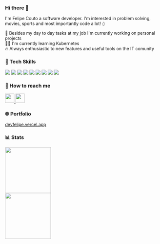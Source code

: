 ### Hi there 👋

I'm Felipe Couto a software developer. I'm interested in problem solving, movies, sports and most importantly code a lot! :)

🧰 Besides my day to day tasks at my job I'm currently working on personal projects
<br/>
👨‍🎓 I'm currently learning Kubernetes
<br/>
🔥 Always enthusiastic to new features and useful tools on the IT comunity


### 💼 Tech Skills
![](https://img.shields.io/badge/Framework-React-informational?style=flat&logo=react&color=61DAFB)
![](https://img.shields.io/badge/Framework-Angular-informational?style=flat&logo=angular&color=FF0000)
![](https://img.shields.io/badge/Code-Typescript-informational?style=flat&logo=typescript&logoColor=white)
![](https://img.shields.io/badge/Framework-Dotnet-informational?style=flat&logo=dotnet&logoColor=white)
![](https://img.shields.io/badge/Framework-Nest-informational?style=flat&logo=NestJs&color=FF0000)
![](https://img.shields.io/badge/Framework-node.js-informational?style=flat&logo=node.js&logoColor=white&color=6cc24a)
![](https://img.shields.io/badge/Container-Docker-informational?style=flat&logo=Docker&color=1D63ED)
![](https://img.shields.io/badge/Database-PostgreSQL-informational?style=flat&logo=PostgreSQL&color=336791)
![](https://img.shields.io/badge/Database-MongoDB-informational?style=flat&logo=mongodb&logoColor=white&color=215732)


### 🤝 How to reach me

<a href="https://www.linkedin.com/in/felipecoutodarocha" target="_blank">
<img src="https://camo.githubusercontent.com/e9592fd6ea20b888ed3c7621d8c7257835af4f2e7232e92f5db4e9e2e4e91380/68747470733a2f2f6564656e742e6769746875622e696f2f537570657254696e7949636f6e732f696d616765732f7376672f6c696e6b6564696e2e737667" width="30px" height="30px" />
</a>

<a href="mailto: felipecoutodarocha@gmail.com">
<img src="https://camo.githubusercontent.com/39e81350f83b315e27ebc7633c5855591a59a6480975735c7d379d91eecbc4cb/68747470733a2f2f6564656e742e6769746875622e696f2f537570657254696e7949636f6e732f696d616765732f7376672f676d61696c2e737667" width="30px" height="30px" />
</a>

### 🌐 Portfolio
 [devfelipe.vercel.app](https://devfelipe.vercel.app/)

### 📊 Stats

<section> 
  <img style='display: block' height='150em' src='https://github-readme-stats.vercel.app/api?username=felipehimself&show_icons=true&theme=tokyonight' />
  <img style='display: block'  height='150em' src='https://github-readme-stats.vercel.app/api/top-langs/?username=felipehimself&layout=compact' />
</section>

